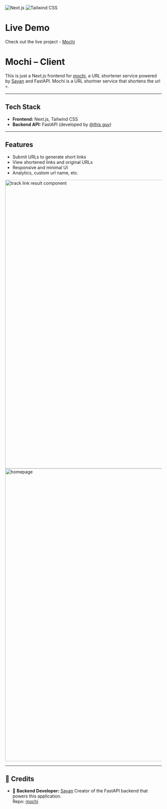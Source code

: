 ![Next.js](https://img.shields.io/badge/Next.js-000000?style=for-the-badge&logo=nextdotjs&logoColor=white)
![Tailwind CSS](https://img.shields.io/badge/Tailwind_CSS-38B2AC?style=for-the-badge&logo=tailwind-css&logoColor=white)

# Live Demo
Check out the live project - [Mochi](https://mochi-client.vercel.app/)

# Mochi – Client

This is just a Next.js frontend for [mochi](https://github.com/synbhwl/mochi), a URL shortener service powered by [Sayan](https://github.com/synbhwl) and FastAPI. Mochi is a URL shortner service that shortens the url 💀.

---

## Tech Stack

- **Frontend:** Next.js, Tailwind CSS  
- **Backend API:** FastAPI (developed by [@this guy](https://github.com/synbhwl))

---

## Features

- Submit URLs to generate short links  
- View shortened links and original URLs  
- Responsive and minimal UI
- Analytics, custom url name, etc.

<img width="1100" height="925" alt="track link result component" src="https://github.com/user-attachments/assets/12af00d7-d05b-46e3-a442-14a69310a742" />
<img width="1916" height="938" alt="homepage" src="https://github.com/user-attachments/assets/5c0900e6-c934-40f2-8c60-49ddca4bdaf6" />


---


## 🤝 Credits

- 🔗 **Backend Developer:** [Sayan](https://github.com/synbhwl)
  Creator of the FastAPI backend that powers this application.  
  Repo: [mochi](https://github.com/synbhwl/mochi)

